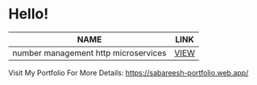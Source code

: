 # Hello!

<table class="tg">
  <thead>
    <tr>
      <th class="tg-0pky">NAME</th>
      <th class="tg-0pky">LINK</th>
    </tr>
  </thead>
  <tbody>
    <tr>
      <td class="tg-0pky">number management http microservices</td>
      <td class="tg-0pky"><a href="https://github.com/UptimeCoding/20BEC4156/tree/main/number%20management%20http%20microservices" target="_blank" rel="noopener noreferrer">VIEW</a></td>
    </tr>
  </tbody>
</table>


Visit My Portfolio For More Details: https://sabareesh-portfolio.web.app/
